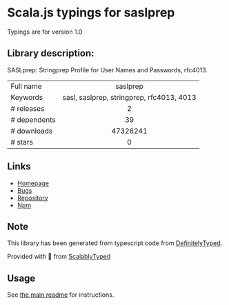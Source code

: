 
# Scala.js typings for saslprep

Typings are for version 1.0

## Library description:
SASLprep: Stringprep Profile for User Names and Passwords, rfc4013.

|                    |                 |
| ------------------ | :-------------: |
| Full name          | saslprep |
| Keywords           | sasl, saslprep, stringprep, rfc4013, 4013 |
| # releases         | 2 |
| # dependents       | 39 |
| # downloads        | 47326241 |
| # stars            | 0 |

## Links
- [Homepage](https://github.com/reklatsmasters/saslprep#readme)
- [Bugs](https://github.com/reklatsmasters/saslprep/issues)
- [Repository](https://github.com/reklatsmasters/saslprep)
- [Npm](https://www.npmjs.com/package/saslprep)
    


## Note
This library has been generated from typescript code from [DefinitelyTyped](https://definitelytyped.org).

Provided with :purple_heart: from [ScalablyTyped](https://github.com/oyvindberg/ScalablyTyped)

## Usage
See [the main readme](../../readme.md) for instructions.


